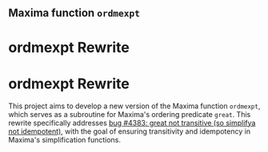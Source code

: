 ## Maxima function `ordmexpt`

# ordmexpt Rewrite

# ordmexpt Rewrite

This project aims to develop a new version of the Maxima function `ordmexpt`, which serves as a subroutine for Maxima's ordering predicate `great`. This rewrite specifically addresses [bug #4383: great not transitive (so simplifya not idempotent)](https://sourceforge.net/p/maxima/bugs/4383/), with the goal of ensuring transitivity and idempotency in Maxima's simplification functions.



